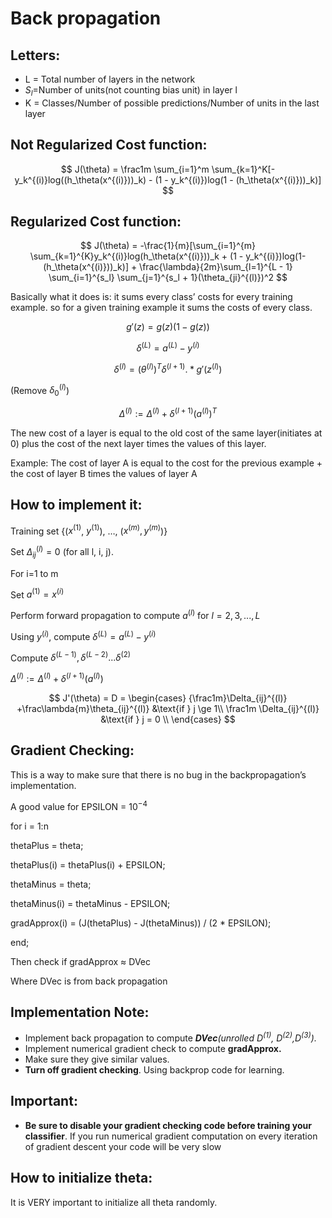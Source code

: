 # Back propagation

## Letters:

- L = Total number of layers in the network
- $S_l$=Number of units(not counting bias unit) in layer l
- K = Classes/Number of possible predictions/Number of units in the last layer

## Not Regularized Cost function:

$$
J(\theta) = \frac1m \sum_{i=1}^m \sum_{k=1}^K[-y_k^{(i)}log((h_\theta(x^{(i)}))_k) - (1 - y_k^{(i)})log(1 - (h_\theta(x^{(i)}))_k)]
$$

## Regularized Cost function:

$$
J(\theta) = -\frac{1}{m}[\sum_{i=1}^{m} \sum_{k=1}^{K}y_k^{(i)}log(h_\theta(x^{(i)}))_k + (1 - y_k^{(i)})log(1-(h_\theta(x^{(i)}))_k)] + \frac{\lambda}{2m}\sum_{l=1}^{L - 1} \sum_{i=1}^{s_l} \sum_{j=1}^{s_l + 1}(\theta_{ji}^{(l)})^2   
$$

Basically what it does is: it sums every class’ costs for every training example. so for a given training example it sums the costs of every class.

$$
g'(z) = g(z)(1 - g(z))
$$

$$
\delta^{(L)} = a^{(L)} - y^{(i)}
$$

$$
\delta^{(l)} = (\theta^{(l)})^T\delta^{(l+1)} .* g'(z^{(l)})
$$

(Remove $\delta^{(l)}_0$)

$$
\Delta^{(l)} := \Delta^{(l)} + \delta^{(l+1)}(a^{(l)})^T
$$

The new cost of a layer is equal to the old cost of the same layer(initiates at 0) plus the cost of the next layer times the values of this layer.

Example: The cost of layer A is equal to the cost for the previous example + the cost of layer B times the values of layer A

## How to implement it:

Training set {($x^{(1)}$, $y^{(1)}$), …, ($x^{(m)}, y^{(m)}$)}

Set $\Delta_{ij}^{(l)} = 0$ (for all l, i, j).

For i=1 to m

Set $a^{(1)} = x^{(i)}$

Perform forward propagation to compute $a^{(l)}$ for $l = 2, 3, ..., L$ 

Using $y^{(i)}$, compute $\delta^{(L)} = a^{(L)} - y^{(i)}$

Compute $\delta^{(L-1)}, \delta^{(L-2)}... \delta^{(2)}$

$\Delta^{(l)} := \Delta^{(l)} + \delta^{(l + 1)}(a^{(l)})$

$$
J'(\theta) = D = \begin{cases}
{\frac1m}\Delta_{ij}^{(l)} +\frac\lambda{m}\theta_{ij}^{(l)} &\text{if } j \ge 1\\
\frac1m \Delta_{ij}^{(l)} &\text{if } j = 0 \\
\end{cases}
$$

## Gradient Checking:

This is a way to make sure that there is no bug in the backpropagation’s implementation.

A good value for EPSILON = $10^{-4}$

for i = 1:n

thetaPlus = theta;

thetaPlus(i) = thetaPlus(i) + EPSILON;

thetaMinus = theta;

thetaMinus(i) = thetaMinus - EPSILON;

gradApprox(i) = (J(thetaPlus) - J(thetaMinus)) / (2 * EPSILON);

end;

Then check if gradApprox $\approx$ DVec

Where DVec is from back propagation

## Implementation Note:

- Implement back propagation to compute ***DVec**(unrolled $D^{(1)}$, $D^{(2)}$,$D^{(3)}$).*
- Implement numerical gradient check to compute **gradApprox.**
- Make sure they give similar values.
- **Turn off gradient checking**. Using backprop code for learning.

## Important:

- **Be sure to disable your gradient checking code before training your classifier**. If you run numerical gradient computation on every iteration of gradient descent your code will be very slow

## How to initialize theta:

It is VERY important to initialize all theta randomly.